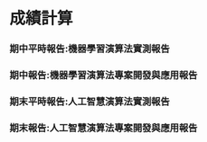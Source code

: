 

# 成績計算

### 期中平時報告:機器學習演算法實測報告
### 期中報告:機器學習演算法專案開發與應用報告
### 期末平時報告:人工智慧演算法實測報告
### 期末報告:人工智慧演算法專案開發與應用報告
